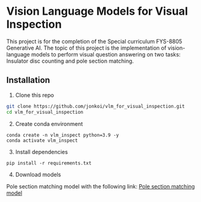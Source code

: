 # Vision Language Models for Visual Inspection

This project is for the completion of the Special curriculum FYS-8805 Generative AI. The topic of this project is the implementation of vision-language models to perform visual question answering on two tasks: Insulator disc counting and pole section matching.
## Installation

1. Clone this repo

```bash
git clone https://github.com/jonkoi/vlm_for_visual_inspection.git
cd vlm_for_visual_inspection
```

2. Create conda environment

```Shell
conda create -n vlm_inspect python=3.9 -y
conda activate vlm_inspect
```

3. Install dependencies

```shell
pip install -r requirements.txt
```

4. Download models

Pole section matching model with the following link: [Pole section matching model](https://drive.google.com/drive/folders/1r5V7M_2KUKGcPh9tJ_J0rwfQn82hbC4B?usp=sharing)